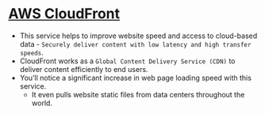 
# [AWS CloudFront](https://aws.amazon.com/cloudfront/)
- This service helps to improve website speed and access to cloud-based data - `Securely deliver content with low latency and high transfer speeds`.
- CloudFront works as a `Global Content Delivery Service (CDN)` to deliver content efficiently to end users. 
- You’ll notice a significant increase in web page loading speed with this service. 
  - It even pulls website static files from data centers throughout the world.